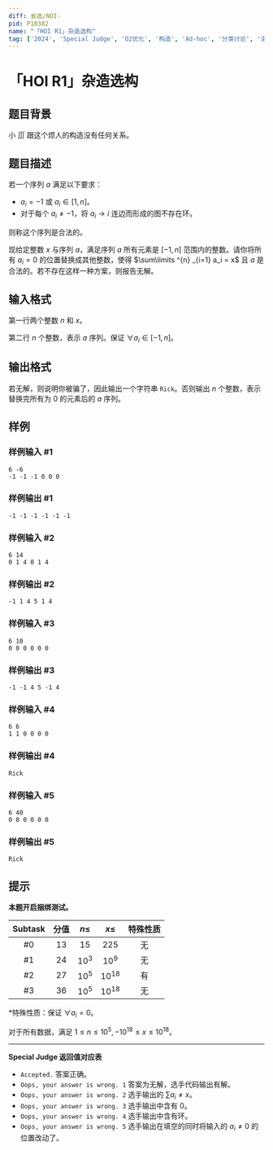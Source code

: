 ```yaml
---
diff: 省选/NOI-
pid: P10382
name: "「HOI R1」杂造选构"
tag: ['2024', 'Special Judge', 'O2优化', '构造', 'Ad-hoc', '分类讨论', '洛谷比赛']
---
```

# 「HOI R1」杂造选构
## 题目背景

小 $\iiint$ 跟这个烦人的构造没有任何关系。
## 题目描述

若一个序列 $a$ 满足以下要求：

- $a_i=-1$ 或 $a_i\in [1,n]$。
- 对于每个 $a_i\not=-1$，将 $a_i\to i$ 连边而形成的图不存在环。

则称这个序列是合法的。

现给定整数 $x$ 与序列 $a$，满足序列 $a$ 所有元素是 $[-1,n]$ 范围内的整数。请你将所有 $a_i=0$ 的位置替换成其他整数，使得 $\sum\limits ^{n} _{i=1} a_i = x$ 且 $a$ 是合法的。若不存在这样一种方案，则报告无解。
## 输入格式

第一行两个整数 $n$ 和 $x$。

第二行 $n$ 个整数，表示 $a$ 序列。保证 $\forall a_i \in [-1,n]$。
## 输出格式

若无解，则说明你被骗了，因此输出一个字符串 `Rick`。否则输出 $n$ 个整数，表示替换完所有为 $0$ 的元素后的 $a$ 序列。
## 样例

### 样例输入 #1
```
6 -6
-1 -1 -1 0 0 0
```
### 样例输出 #1
```
-1 -1 -1 -1 -1 -1
```
### 样例输入 #2
```
6 14
0 1 4 0 1 4
```
### 样例输出 #2
```
-1 1 4 5 1 4
```
### 样例输入 #3
```
6 10
0 0 0 0 0 0
```
### 样例输出 #3
```
-1 -1 4 5 -1 4
```
### 样例输入 #4
```
6 6
1 1 0 0 0 0
```
### 样例输出 #4
```
Rick
```
### 样例输入 #5
```
6 40
0 0 0 0 0 0
```
### 样例输出 #5
```
Rick
```
## 提示

**本题开启捆绑测试。**

| Subtask | 分值 | $n \le$ | $x \le$ |特殊性质 |
| :----------: | :----------: | :----------: | :----------: | :----------: |
| #0 | $13$ | $15$ | $225$|无|
| #1 | $24$ | $10^3$ | $10^9$|无|
| #2 | $27$ | $10^5$ | $10^{18}$|有|
| #3 | $36$ | $10^5$ | $10^{18}$|无|

*特殊性质：保证 $\forall a_i =0$。

对于所有数据，满足 $1 \le n \le 10^5,-10^{18} \le x \le 10^{18}$。

***

**Special Judge 返回值对应表**

- `Accepted.` 答案正确。
- `Oops, your answer is wrong. 1` 答案为无解，选手代码输出有解。
- `Oops, your answer is wrong. 2` 选手输出的 $\sum a_i \not = x$。
- `Oops, your answer is wrong. 3` 选手输出中含有 $0$。
- `Oops, your answer is wrong. 4` 选手输出中含有环。
- `Oops, your answer is wrong. 5` 选手输出在填空的同时将输入的 $a_i \not=0$ 的位置改动了。
